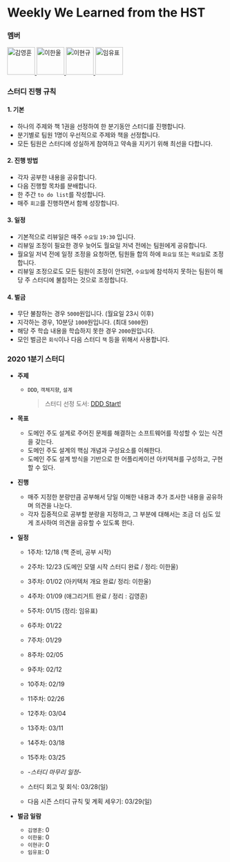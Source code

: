 # Weekly We Learned from the HST

### 멤버
<a href="https://github.com/dudgns0612">
  <image src="https://avatars2.githubusercontent.com/u/19623586?s=400&v=4" alt="김영훈" width="64" height="64">
</a>
<a href="https://github.com/hanull">
  <image src="https://avatars3.githubusercontent.com/u/46413629?s=400&v=4" alt="이한울" width="64" height="64">
</a>
<a href="https://github.com/hyungyu-lee">
  <image src="https://avatars3.githubusercontent.com/u/19619055?s=400&v=4" alt="이현규" width="64" height="64">
</a>
<a href="https://github.com/shl9012">
  <image src="https://avatars3.githubusercontent.com/u/20180662?s=400&v=4" alt="임유표" width="64" height="64">
</a>
    
### 스터디 진행 규칙
#### 1. 기본
- 하나의 주제와 책 1권을 선정하여 한 분기동안 스터디를 진행합니다.
- 분기별로 팀원 1명이 우선적으로 주제와 책을 선정합니다.
- 모든 팀원은 스터디에 성실하게 참여하고 약속을 지키기 위해 최선을 다합니다.

#### 2. 진행 방법
- 각자 공부한 내용을 공유합니다.
- 다음 진행할 목차를 분배합니다.
- 한 주간 `to do list`를 작성합니다.
- 매주 `회고`를 진행하면서 함께 성장합니다.

#### 3. 일정
- 기본적으로 리뷰일은 매주 `수요일` `19:30` 입니다.
- 리뷰일 조정이 필요한 경우 늦어도 월요일 저녁 전에는 팀원에게 공유합니다.
- 월요일 저녁 전에 일정 조정을 요청하면, 팀원들 합의 하에 `화요일` 또는 `목요일`로 조정합니다.
- 리뷰일 조정으로도 모든 팀원이 조정이 안되면, `수요일`에 참석하지 못하는 팀원이 해당 주 스터디에 불참하는 것으로 조정합니다.

#### 4. 벌금
- 무단 불참하는 경우 `5000`원입니다. (월요일 23시 이후)
- 지각하는 경우, 10분당 `1000`원입니다. (최대 `5000`원)
- 해당 주 학습 내용을 학습하지 못한 경우 `2000`원입니다.
- 모인 벌금은 `회식`이나 다음 스터디 `책` 등을 위해서 사용합니다.

### 2020 1분기 스터디
- **주제**
  - `DDD`, `객체지향`, `설계`
    > 스터디 선정 도서: [DDD Start!](/DomainDrivenDesign/README.md)
- **목표**
  - 도메인 주도 설계로 주어진 문제를 해결하는 소프트웨어를 작성할 수 있는 식견을 갖는다.
  - 도메인 주도 설계의 핵심 개념과 구성요소를 이해한다.
  - 도메인 주도 설계 방식을 기반으로 한 어플리케이션 아키텍쳐를 구성하고, 구현할 수 있다. 
- **진행**
  - 매주 지정한 분량만큼 공부해서 당일 이해한 내용과 추가 조사한 내용을 공유하며 의견을 나눈다.
  - 각자 집중적으로 공부할 분량을 지정하고, 그 부분에 대해서는 조금 더 심도 있게 조사하여 의견을 공유할 수 있도록 한다.
- **일정**
  - 1주차: 12/18 (책 준비, 공부 시작)
  - 2주차: 12/23 (도메인 모델 시작 스터디 완료 / 정리: 이한울)
  - 3주차: 01/02 (아키텍처 개요 완료/ 정리: 이한울)
  - 4주차: 01/09 (애그리거트 완료 / 정리 : 김영훈)
  - 5주차: 01/15 (정리: 임유표)
  - 6주차: 01/22
  - 7주차: 01/29
  - 8주차: 02/05
  - 9주차: 02/12
  - 10주차: 02/19
  - 11주차: 02/26
  - 12주차: 03/04
  - 13주차: 03/11
  - 14주차: 03/18
  - 15주차: 03/25
  
  - *-스터디 마무리 일정-*
  - 스터디 회고 및 회식: 03/28(일)
  - 다음 시즌 스터디 규칙 및 계획 세우기: 03/29(일)
  
- **벌금 일람**
  - `김영훈`: 0
  - `이한울`: 0
  - `이현규`: 0
  - `임유표`: 0
